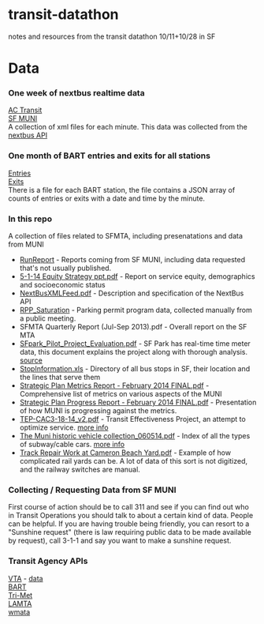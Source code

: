 transit-datathon
================

notes and resources from the transit datathon 10/11+10/28 in SF


# Data

### One week of nextbus realtime data  
[AC Transit](https://dl.dropboxusercontent.com/u/2682489/actransit.tar.gz)  
[SF MUNI](https://dl.dropboxusercontent.com/u/2682489/sf-muni.tar.gz)  
A collection of xml files for each minute. This data was collected from the [nextbus API](http://api-portal.anypoint.mulesoft.com/nextbus/api/nextbus-api/docs/reference)

### One month of BART entries and exits for all stations 
[Entries](https://transit-data.s3.amazonaws.com/oct-2012-entries-json.zip)  
[Exits](https://transit-data.s3.amazonaws.com/oct-2012-exits-json.zip)  
There is a file for each BART station, the file contains a JSON array of counts of entries or exits with a date and time by the minute.

### In this repo
A collection of files related to SFMTA, including presenatations and data from MUNI

* [RunReport](https://github.com/enjalot/transit-datathon/tree/master/RunReport) - Reports coming from SF MUNI, including data requested that's not usually published.
* [5-1-14 Equity Strategy ppt.pdf](https://github.com/enjalot/transit-datathon/blob/master/5-1-14%20Equity%20Strategy%20ppt.pdf) - Report on service equity, demographics and socioeconomic status
* [NextBusXMLFeed.pdf](https://github.com/enjalot/transit-datathon/blob/master/NextBusXMLFeed.pdf) - Description and specification of the NextBus API
* [RPP_Saturation](https://github.com/enjalot/transit-datathon/blob/master/RPP_Saturation%202-3-10_NN.pdf) - Parking permit program data, collected manually from a public meeting. 
* SFMTA Quarterly Report (Jul-Sep 2013).pdf - Overall report on the SF MTA
* [SFpark_Pilot_Project_Evaluation.pdf](https://github.com/enjalot/transit-datathon/blob/master/SFpark_Pilot_Project_Evaluation.pdf) - SF Park has real-time time meter data, this document explains the project along with thorough analysis. [source](http://sfpark.org/resources/docs_pilotevaluation/)
* [StopInformation.xls](https://github.com/enjalot/transit-datathon/blob/master/StopInformation.xls) - Directory of all bus stops in SF, their location and the lines that serve them
* [Strategic Plan Metrics Report - February 2014 FINAL.pdf](https://github.com/enjalot/transit-datathon/blob/master/Strategic%20Plan%20Metrics%20Report%20-%20February%202014%20FINAL.pdf) - Comprehensive list of metrics on various aspects of the MUNI
* [Strategic Plan Progress Report - February 2014 FINAL.pdf](https://github.com/enjalot/transit-datathon/blob/master/Strategic%20Plan%20Progress%20Report%20-%20February%202014%20FINAL.pdf) - Presentation of how MUNI is progressing against the metrics.
* [TEP-CAC3-18-14_v2.pdf](https://github.com/enjalot/transit-datathon/blob/master/TEP-CAC3-18-14_v2.pdf) - Transit Effectiveness Project, an attempt to optimize service. [more info](http://muniforward.com/)  
* [The Muni historic vehicle collection_060514.pdf](https://github.com/enjalot/transit-datathon/blob/master/The%20Muni%20historic%20vehicle%20collection_060514.pdf) - Index of all the types of subway/cable cars. [more info](http://www.streetcar.org/) 
* [Track Repair Work at Cameron Beach Yard.pdf](https://github.com/enjalot/transit-datathon/blob/master/Track%20Repair%20Work%20at%20Cameron%20Beach%20Yard.pdf) - Example of how complicated rail yards can be. A lot of data of this sort is not digitized, and the railway switches are manual.

### Collecting / Requesting Data from SF MUNI

First course of action should be to call 311 and see if you can find out who in Transit Operations you should talk to about a certain kind of data. People can be helpful. If you are having trouble being friendly, you can resort to a "Sunshine request" (there is law requiring public data to be made available by request), call 3-1-1 and say you want to make a sunshine request.  
 

### Transit Agency APIs
[VTA](http://www.vta.org/getting-around/gtfs-info/dev-links) - [data](https://data.vta.org/)    
[BART](http://www.bart.gov/schedules/developers)  
[Tri-Met](http://developer.trimet.org/)  
[LAMTA](http://developer.metro.net/)  
[wmata](http://developer.wmata.com/)  


